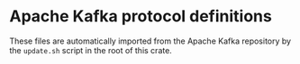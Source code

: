 # Apache Kafka protocol definitions

These files are automatically imported from the Apache Kafka repository by the
`update.sh` script in the root of this crate.

